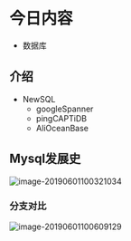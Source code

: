 # 今日内容

- 数据库

## 介绍

- NewSQL
  - googleSpanner
  - pingCAPTiDB
  - AliOceanBase

## Mysql发展史

![image-20190601100321034](/Users/liuzhichao/DjangoProjects/studyTimeRoom/images/image-20190601100321034.png)

### 分支对比

![image-20190601100609129](/Users/liuzhichao/DjangoProjects/studyTimeRoom/images/image-20190601100609129.png)

